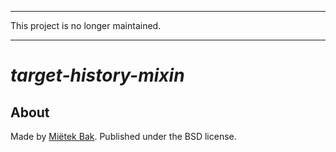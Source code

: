 -------------------------------------------------------------------------------

This project is no longer maintained.

-------------------------------------------------------------------------------


_target-history-mixin_
======================

About
-----

Made by [Miëtek Bak](https://mietek.io/).  Published under the BSD license.
